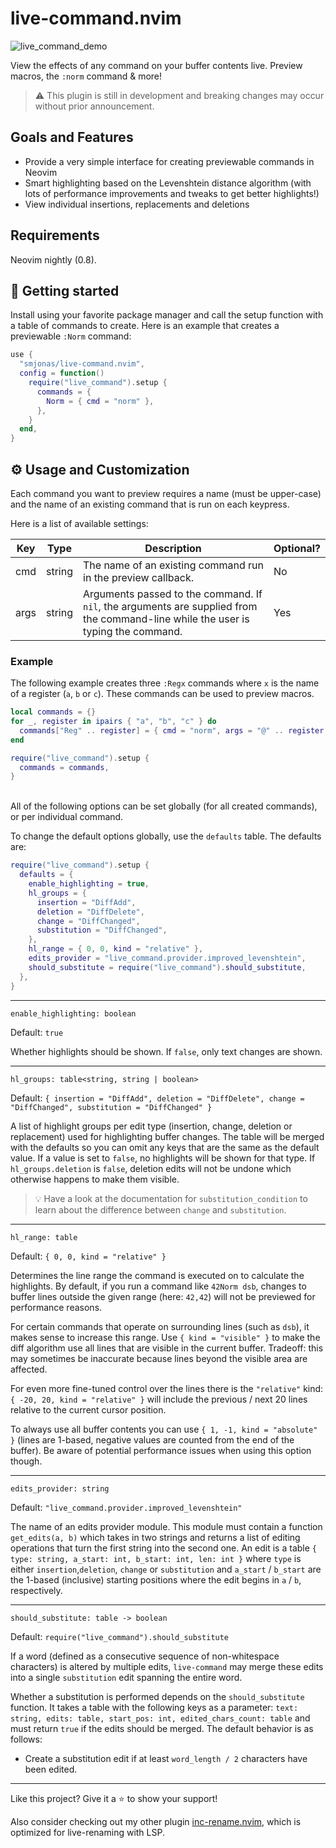 # live-command.nvim

![live_command_demo](https://user-images.githubusercontent.com/40792180/179546128-ad49096e-7301-4929-9b24-2b08996bdff2.gif)

View the effects of any command on your buffer contents live. Preview macros, the `:norm` command & more!

> :warning: This plugin is still in development and breaking changes may occur without prior announcement.

## Goals and Features
- Provide a very simple interface for creating previewable commands in Neovim
- Smart highlighting based on the Levenshtein distance algorithm (with lots of performance
  improvements and tweaks to get better highlights!)
- View individual insertions, replacements and deletions

## Requirements
Neovim nightly (0.8).

## :rocket: Getting started
Install using your favorite package manager and call the setup function with a table of
commands to create. Here is an example that creates a previewable `:Norm` command:
```lua
use {
  "smjonas/live-command.nvim",
  config = function()
    require("live_command").setup {
      commands = {
        Norm = { cmd = "norm" },
      },
    }
  end,
}
```

## :gear: Usage and Customization
Each command you want to preview requires a name (must be upper-case) and the name of
an existing command that is run on each keypress.

Here is a list of available settings:

| Key         | Type     | Description                                                                                                                          | Optional? |
| ----------- | -------- | ------------------------------------------------------------------------------------------------------------------------------------ | --------- |
| cmd         | string   | The name of an existing command run in the preview callback.                                                                         | No        |
| args        | string   | Arguments passed to the command. If `nil`, the arguments are supplied from the command-line while the user is typing the command.    | Yes       |

### Example
The following example creates three `:Regx` commands where `x` is the name of a register (`a`, `b` or `c`).
These commands can be used to preview macros.
```lua
local commands = {}
for _, register in ipairs { "a", "b", "c" } do
  commands["Reg" .. register] = { cmd = "norm", args = "@" .. register }
end

require("live_command").setup {
  commands = commands,
}
```
\
All of the following options can be set globally (for all created commands), or per individual command.

To change the default options globally, use the `defaults` table. The defaults are:

```lua
require("live_command").setup {
  defaults = {
    enable_highlighting = true,
    hl_groups = {
      insertion = "DiffAdd",
      deletion = "DiffDelete",
      change = "DiffChanged",
      substitution = "DiffChanged",
    },
    hl_range = { 0, 0, kind = "relative" },
    edits_provider = "live_command.provider.improved_levenshtein",
    should_substitute = require("live_command").should_substitute,
  },
}
```

---

`enable_highlighting: boolean`

Default: `true`

Whether highlights should be shown. If `false`, only text changes are shown.

---

`hl_groups: table<string, string | boolean>`

Default: `{ insertion = "DiffAdd", deletion = "DiffDelete", change = "DiffChanged", substitution = "DiffChanged" }`

A list of highlight groups per edit type (insertion, change, deletion or replacement) used for highlighting buffer changes.
The table will be merged with the defaults so you can omit any keys that are the same as the default value.
If a value is set to `false`, no highlights will be shown for that type. If `hl_groups.deletion` is `false`,
deletion edits will not be undone which otherwise happens to make them visible.

> :bulb: Have a look at the documentation for `substitution_condition` to learn about the difference between `change` and `substitution`.

---

`hl_range: table`

Default: `{ 0, 0, kind = "relative" }`

Determines the line range the command is executed on to calculate the highlights.
By default, if you run a command like `42Norm dsb`, changes to buffer lines outside the
given range (here: `42,42`) will not be previewed for performance reasons.

For certain commands that operate on surrounding lines (such as `dsb`),
it makes sense to increase this range. Use `{ kind = "visible" }` to make the diff
algorithm use all lines that are visible in the current buffer. Tradeoff: this may sometimes be inaccurate
because lines beyond the visible area are affected.

For even more fine-tuned control over the lines there is the `"relative"` kind:
`{ -20, 20, kind = "relative" }` will include the previous / next 20 lines relative to the current
cursor position.

To always use all buffer contents you can use `{ 1, -1, kind = "absolute" }`
(lines are 1-based, negative values are counted from the end of the buffer).
Be aware of potential performance issues when using this option though.

---

`edits_provider: string`

Default: `"live_command.provider.improved_levenshtein"`

The name of an edits provider module. This module must contain a function
`get_edits(a, b)` which takes in two strings and returns a list of editing operations
that turn the first string into the second one.
An edit is a table `{ type: string, a_start: int, b_start: int, len: int }`
where `type` is either `insertion`,`deletion`, `change`  or `substitution`
and `a_start` / `b_start` are the 1-based (inclusive) starting positions where
the edit begins in `a` / `b`, respectively.

---

`should_substitute: table -> boolean`

Default: `require("live_command").should_substitute`

If a word (defined as a consecutive sequence of non-whitespace characters) is altered by multiple edits,
`live-command` may merge these edits into a single `substitution` edit spanning the entire word.

Whether a substitution is performed depends on the `should_substitute` function. It takes a table with the following keys as a parameter:
`text: string, edits: table, start_pos: int, edited_chars_count: table` and must return `true` if the edits should be merged.
The default behavior is as follows:
- Create a substitution edit if at least `word_length / 2` characters have been edited.

---

Like this project? Give it a :star: to show your support!

Also consider checking out my other plugin [inc-rename.nvim](https://github.com/smjonas/inc-rename.nvim),
which is optimized for live-renaming with LSP.

